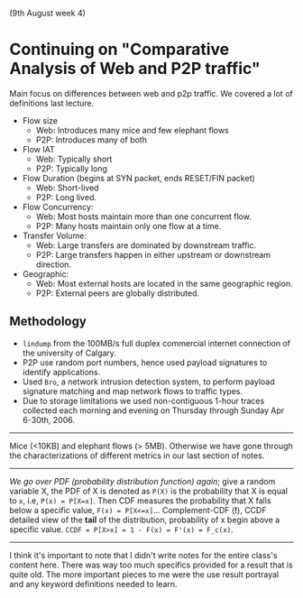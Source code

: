 (9th August week 4) 

# Continuing on "Comparative Analysis of Web and P2P traffic"
Main focus on differences between web and p2p traffic. We covered a lot of definitions last lecture.

- Flow size
    - Web: Introduces many mice and few elephant flows
    - P2P: Introduces many of both
- Flow IAT
    - Web: Typically short
    - P2P: Typically long
- Flow Duration (begins at SYN packet, ends RESET/FIN packet)
    - Web: Short-lived
    - P2P: Long lived.
- Flow Concurrency:
    - Web: Most hosts maintain more than one concurrent flow.
    - P2P: Many hosts maintain only one flow at a time.
- Transfer Volume:
    - Web: Large transfers are dominated by downstream traffic.
    - P2P: Large transfers happen in either upstream or downstream direction.
- Geographic:
    - Web: Most external hosts are located in the same geographic region.
    - P2P: External peers are globally distributed.

## Methodology
- `lindump` from the 100MB/s full duplex commercial internet connection of the university of Calgary.
- P2P use random port numbers, hence used payload signatures to identify applications.
- Used `Bro`, a network intrusion detection system, to perform payload signature matching and map network flows to traffic types.
- Due to storage limitations we used non-contiguous 1-hour traces collected each morning and evening on Thursday through Sunday Apr 6-30th, 2006.

---

Mice (<10KB) and elephant flows (> 5MB). Otherwise we have gone through the characterizations of different metrics in our last section of notes.

---
_We go over PDF (probability distribution function) again_; give a random variable X, the PDF of X is denoted as `P(X)` is the probability that X is equal to `x`, i.e, `P(x) = P[X=x]`. Then CDF measures the probability that X falls below a specific value, `F(x) = P[X<=x]`... Complement-CDF (**!**), CCDF detailed view of the **tail** of the distribution, probability of x begin above a specific value. `CCDF = P[X>x] = 1 - F(x) = F'(x) = F_c(x)`.

---
I think it's important to note that I didn't write notes for the entire class's content here. There was way too much specifics provided for a result that is quite old. The more important pieces to me were the use result portrayal and any keyword definitions needed to learn.
